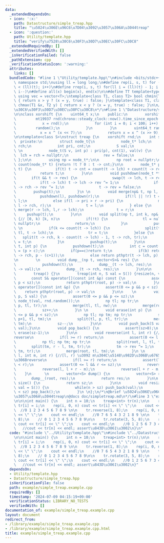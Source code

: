 ```yaml
---
data:
  _extendedDependsOn:
  - icon: ':x:'
    path: Datastructure/simple_treap.hpp
    title: "\u5024\u306E\u96C6\u7D04\u3092\u3057\u306A\u3044treap"
  - icon: ':question:'
    path: Utility/template.hpp
    title: "verify\u7528\u30C6\u30F3\u30D7\u30EC\u30FC\u30C8"
  _extendedRequiredBy: []
  _extendedVerifiedWith: []
  _isVerificationFailed: false
  _pathExtension: cpp
  _verificationStatusIcon: ':warning:'
  attributes:
    links: []
  bundledCode: "#line 1 \"Utility/template.hpp\"\n#include <bits/stdc++.h>\nusing\
    \ namespace std;\nusing ll = long long;\n#define rep(i, s, t) for (ll i = s; i\
    \ < (ll)(t); i++)\n#define rrep(i, s, t) for(ll i = (ll)(t) - 1; i >= (ll)(s);\
    \ i--)\n#define all(x) begin(x), end(x)\n\n#define TT template<typename T>\nTT\
    \ using vec = vector<T>;\ntemplate<class T1, class T2> bool chmin(T1 &x, T2 y)\
    \ { return x > y ? (x = y, true) : false; }\ntemplate<class T1, class T2> bool\
    \ chmax(T1 &x, T2 y) { return x < y ? (x = y, true) : false; }\n\n/*\n@brief verify\u7528\
    \u30C6\u30F3\u30D7\u30EC\u30FC\u30C8\n*/\n#line 1 \"Datastructure/simple_treap.hpp\"\
    \n\nclass xorshift {\n    uint64_t x;\n    public:\n        xorshift() {\n   \
    \         mt19937 rnd(chrono::steady_clock::now().time_since_epoch().count());\n\
    \            x = rnd();\n            for (int i = 0; i < 100; i++) {\n       \
    \         random();\n            }\n        }\n        uint64_t random() {\n \
    \           x = x ^ (x << 7);\n            return x = x ^ (x >> 9);\n    }\n};\n\
    \n\ntemplate<class S>\nstruct treap {\n    xorshift rnd;\n    int sz = 0;\n  \
    \  private:\n        struct node_t{\n            node_t* lch;\n            node_t*\
    \ rch;\n            int pri, cnt;\n            S val;\n            bool rev;\n\
    \ \n            node_t(S v, int p) : pri(p), cnt(1), val(v) {\n              \
    \  lch = rch = nullptr;\n                rev = false;\n            }\n       \
    \ };\n\n        using np = node_t*;\n\n        np root = nullptr;\n\n        int\
    \ count(node_t* t) {return !t ? 0 : t -> cnt;}\n\n        node_t* pushup(node_t*\
    \ t) {\n           if(t) t -> cnt = count(t -> lch) + count(t -> rch) + 1;\n \
    \           return t;\n        }\n\n        void pushdown(node_t *t) {\n     \
    \       if(t && t -> rev) {\n                swap(t -> lch, t -> rch);\n     \
    \           if(t -> lch) t -> lch -> rev ^= 1;\n                if(t -> rch) t\
    \ -> rch -> rev ^= 1;\n                t -> rev = false;\n            }\n    \
    \        pushup(t);\n        }\n \n        void merge(np& t, np l, np r) {\n \
    \           pushdown(l), pushdown(r);\n            if(!l || !r) t =  !l ? r :\
    \ l;\n            else if(l -> pri > r -> pri) {\n                merge(l -> rch,\
    \ l -> rch, r);\n                t = l;\n            } else {\n              \
    \ merge(r -> lch, l,r -> lch);\n               t = r;\n            }\n       \
    \     pushup(t);\n        }\n\n        void split(np t, int k, np& tl, np& tr)\
    \ {// [0, k) [k, n)\n            if(!t) {\n                tl = nullptr, tr =\
    \ nullptr;\n                return;\n            }\n            pushdown(t);\n\
    \ \n            if(k <= count(t -> lch)) {\n                split(t -> lch, k,\
    \ tl, t -> lch);\n                tr = t;\n            }else {\n             \
    \   split(t -> rch, k - count(t -> lch) - 1, t -> rch, tr);\n                tl\
    \ = t;\n            }\n            pushup(t);\n        }\n\n        np pthptr(np\
    \ t, int p) {\n            pushdown(t);\n            int c = count(t->lch), b\
    \ = (p > c);\n            if(p==c)return t;\n            if(b) return pthptr(t\
    \ -> rch, p - (c+1));\n            else return pthptr(t -> lch, p);\n        }\n\
    \n        \n        void dump__(np t, vector<S>& res) {\n            if(!t) return;\n\
    \            pushdown(t);\n            dump__(t -> lch, res);\n            res.push_back(t\
    \ -> val);\n            dump__(t -> rch, res);\n        }\n\n\n    public:\n\n\
    \        treap() {}\n        treap(int n, S val = S()) {resize(n, val);}\n\n \
    \       const S& operator[](const int &p) const {\n            assert(0 <= p &&\
    \ p < sz);\n            return pthptr(root, p) -> val;\n        }\n\n        S&\
    \ operator[](const int &p) {\n            assert(0 <= p && p < sz);\n        \
    \    return pthptr(root, p) -> val;\n        }\n\n    \n        void insert(int\
    \ p, S val) {\n            assert(0 <= p && p <= sz);\n            np nw = new\
    \ node_t(val, rnd.random());\n            np tl; np tr;\n            split(root,\
    \ p, tl, tr);\n            merge(tl, tl, nw);\n            merge(root, tl, tr);\n\
    \            sz++;\n        }\n \n        void erase(int p) {\n            assert(0\
    \ <= p && p < sz);\n            np tl; np tm; np tr;\n            split(root,\
    \ p+1, tl, tm);\n            split(tl, p, tl, tr);\n            merge(root, tl,\
    \ tm);\n            sz--;\n        }\n\n        void push_back(S val) {insert(sz,\
    \ val);}\n\n        void pop_back() {\n            assert(sz>0);\n           \
    \ erase(sz-1);\n        }\n\n        void reverse(int l, int r) {//[l, r)\u3092\
    reverse\n            if(l >= r) return;\n            assert(0 <= l && r <= sz);\n\
    \            np tl; np tm; np tr;\n            split(root, l, tl, tm);\n     \
    \       split(tm, r - l, tm, tr);\n            tm -> rev ^= 1;\n            merge(tm,\
    \ tm, tr);\n            merge(root, tl, tm);\n        }\n \n        void rotate(int\
    \ l, int m, int r) {//[l, r) \u3092 m\u304C\u5148\u982D\u306B\u6765\u308B\u69D8\
    \u306Breverse\n            if(l >= r) return;\n            assert(l <= m && m\
    \ < r);\n            assert(0 <= l && r <= sz);\n            reverse(l, r);\n\
    \            reverse(l, l + r - m);\n            reverse(l + r - m, r);\n    \
    \    }\n      \n        vector<S> dump() {\n            vector<S> res;\n     \
    \       dump__(root, res);\n            return res;\n        }\n\n        int\
    \ size() {\n            return sz;\n        }\n\n        void resize(int n, S\
    \ val = S()) {\n            while(n > sz) push_back(val);\n            while(n\
    \ < sz) pop_back();\n        }\n \n};\n/*\n@brief \u5024\u306E\u96C6\u7D04\u3092\
    \u3057\u306A\u3044treap\n@docs doc/simpletreap.md\n*/\n#line 3 \"example/simple_treap.example.cpp\"\
    \n\n\nint main() {\n    int n = 10;\n    treap<int> tr(n);\n\n    rep(i, 0, n)\
    \ tr[i] = i;\n    rep(i, 0, n) cout << tr[i] << \" \";\n    cout << endl;\n  \
    \  //0 1 2 3 4 5 6 7 8 9 \n\n    tr.reverse(1, 8);\n    rep(i, 0, n) cout << tr[i]\
    \ << \" \";\n    cout << endl;\n    //0 7 6 5 4 3 2 1 8 9 \n\n    tr.reverse(1,\
    \ 8);\n    // 0 1 2 3 4 5 6 7 8 9\n\n    tr.rotate(3, 5, 8);\n    rep(i, 0, n)\
    \ cout << tr[i] << \" \";\n    cout << endl;\n    //0 1 2 5 6 7 3 4 8 9 \n\n \
    \   //cout << tr[n] << endl; assert\u843D\u3061\u3002\n}\n"
  code: "#include \"../Utility/template.hpp\"\n#include \"../Datastructure/simple_treap.hpp\"\
    \n\n\nint main() {\n    int n = 10;\n    treap<int> tr(n);\n\n    rep(i, 0, n)\
    \ tr[i] = i;\n    rep(i, 0, n) cout << tr[i] << \" \";\n    cout << endl;\n  \
    \  //0 1 2 3 4 5 6 7 8 9 \n\n    tr.reverse(1, 8);\n    rep(i, 0, n) cout << tr[i]\
    \ << \" \";\n    cout << endl;\n    //0 7 6 5 4 3 2 1 8 9 \n\n    tr.reverse(1,\
    \ 8);\n    // 0 1 2 3 4 5 6 7 8 9\n\n    tr.rotate(3, 5, 8);\n    rep(i, 0, n)\
    \ cout << tr[i] << \" \";\n    cout << endl;\n    //0 1 2 5 6 7 3 4 8 9 \n\n \
    \   //cout << tr[n] << endl; assert\u843D\u3061\u3002\n}"
  dependsOn:
  - Utility/template.hpp
  - Datastructure/simple_treap.hpp
  isVerificationFile: false
  path: example/simple_treap.example.cpp
  requiredBy: []
  timestamp: '2024-07-09 04:15:19+09:00'
  verificationStatus: LIBRARY_NO_TESTS
  verifiedWith: []
documentation_of: example/simple_treap.example.cpp
layout: document
redirect_from:
- /library/example/simple_treap.example.cpp
- /library/example/simple_treap.example.cpp.html
title: example/simple_treap.example.cpp
---
```

